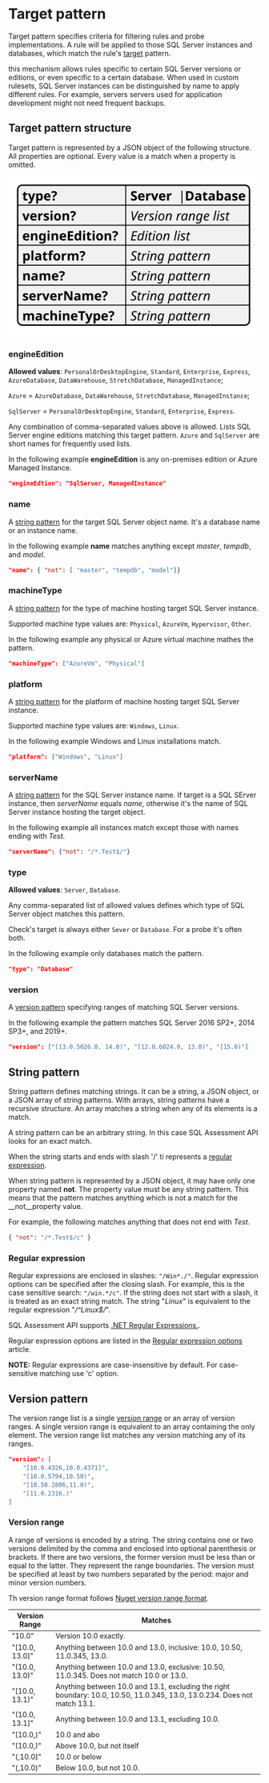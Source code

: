 # Target pattern

Target pattern specifies criteria for filtering rules and probe implementations. A rule will be applied to those SQL Server instances and databases, which match the rule's [target](./Rule.md#target) pattern.

this mechanism allows rules specific to certain SQL Server versions or editions, or even specific to a certain database. When used in custom rulesets, SQL Server instances can be distinguished by name to apply different rules. For example, servers servers used for application development might not need frequent backups.

## Target pattern structure

Target pattern is represented by a JSON object of the following structure. All properties are optional. Every value is a match when a property is omitted.

![Target pattern structure](./img/TargetPatternStructure.svg)

### engineEdition

__Allowed values__: `PersonalOrDesktopEngine`, `Standard`, `Enterprise`, `Express`, `AzureDatabase`, `DataWarehouse`, `StretchDatabase`, `ManagedInstance`;

`Azure` =  `AzureDatabase`, `DataWarehouse`, `StretchDatabase`, `ManagedInstance`;

`SqlServer` = `PersonalOrDesktopEngine`, `Standard`, `Enterprise`, `Express`.

Any combination of comma-separated values above is allowed. Lists SQL Server engine editions matching this target pattern. `Azure` and `SqlServer` are short names for frequently used lists.

In the following example __engineEdition__ is any on-premises edition or Azure Managed Instance.

```json
"engineEdtion": "SqlServer, ManagedInstance"
```

### name

A [string pattern](#string-pattern) for the target SQL 
Server object name. It's a database name or an instance name.

In the following example __name__ matches anything except _master_, _tempdb_, and _model_.

```json
"name": { "not": [ "master", "tempdb", "model"]}
```

### machineType

A [string pattern](#string-pattern) for the type of machine hosting target SQL Server instance.

Supported machine type values are: `Physical`, `AzureVm`, `Hypervisor`, `Other`.

In the following example any physical or Azure virtual machine mathes the pattern.

```json
"machineType": ["AzureVm", "Physical"]
```

### platform

A [string pattern](#string-pattern) for the platform of machine hosting target SQL Server instance.

Supported machine type values are: `Windows`, `Linux`.

In the following example Windows and Linux installations match.

```json
"platform": ["Windows", "Linux"]
```

### serverName

A [string pattern](#string-pattern) for the SQL Server instance name. If target is a SQL SErver instance, then _serverName_ equals _name_, otherwise it's the name of SQL Server instance hosting the target object.

In the following example all instances match except those with names ending with _Test_.

```json
"serverName": {"not": "/*.Test$/"}
```

### type

__Allowed values__: `Server`, `Database`.

Any comma-separated list of allowed values defines which type of SQL Server object matches this pattern.

Check's target is always either `Sever` or `Database`. For a probe it's often both.

In the following example only databases match the pattern.

```json
"type": "Database"
```

### version

A [version pattern](#version-pattern) specifying ranges of matching SQL Server versions.

In the following example the pattern matches SQL Server 2016 SP2+, 2014 SP3+, and 2019+.

```json
"version": ["[13.0.5026.0, 14.0)", "[12.0.6024.0, 13.0)", "[15.0)"]
```

## String pattern

String pattern defines matching strings. It can be a string, a JSON object, or a JSON array of string patterns. With arrays, string patterns have a recursive structure. An array matches a string when any of its elements is a match.

A string pattern can be an arbitrary string. In this case SQL Assessment API looks for an exact match.

When the string starts and ends with slash '/' ti represents a [regular expression](#regular-expression).

When string pattern is represented by a JSON object, it may have only one property named __not__. The property value must be any string pattern. This means that the pattern matches anything which is not a match for the __not__property value.

For example, the following matches anything that does not end with _Test_.

```json
{ "not": "/*.Test$/c" }
```

### Regular expression

Regular expressions are enclosed in slashes: `"/Win*./"`. Regular expression options can be specified after the closing slash. For example, this is the case sensitive search: `"/win.*/c"`. If the string does not start with a slash, it is treated as an exact string match. The string "_Linux_" is equivalent to the regular expression "_/^Linux$/_".

SQL Assessment API supports [.NET Regular Expressions.](https://learn.microsoft.com/dotnet/standard/base-types/regular-expressions).

Regular expression options are listed in the [Regular expression options](https://learn.microsoft.com/dotnet/standard/base-types/regular-expression-options) article.

__NOTE:__ Regular expressions are case-insensitive by default. For case-sensitive matching use 'c' option.


## Version pattern

The version range list is a single [version range](#version-range) or an array of version ranges. A single version range is equivalent to an array containing the only element. The version range list matches any version matching any of its ranges.

```json
"version": [
    "[10.0.4326,10.0.4371]",
    "[10.0.5794,10.50)",
    "[10.50.2806,11.0)",
    "[11.0.2316,)"
]
```

### Version range

A range of versions is encoded by a string. The string contains one or two versions delimited by the comma and enclosed into optional parenthesis or brackets. If there are two versions, the former version must be less than or equal to the latter. They represent the range boundaries. The version must be specified at least by two numbers separated by the period: major and minor version numbers.

Th version range format follows [Nuget version range format](https://learn.microsoft.com/nuget/concepts/package-versioning#version-ranges).

|Version Range|Matches|
|-|-|
|"10.0"|Version 10.0 exactly.|
|"[10.0, 13.0]"|Anything between 10.0 and 13.0, inclusive: 10.0, 10.50, 11.0.345, 13.0.|
|"(10.0, 13.0)"|Anything between 10.0 and 13.0, exclusive: 10.50, 11.0.345. Does not match 10.0 or 13.0.|
|"[10.0, 13.1)"|Anything between 10.0 and 13.1, excluding the right boundary: 10.0, 10.50, 11.0.345, 13.0, 13.0.234. Does not match 13.1.|
|"(10.0, 13.1]"|Anything between 10.0 and 13.1, excluding 10.0.|
|"[10.0,)"|10.0 and abo|
|"(10.0,)"|Above 10.0, but not itself|
|"(,10.0]"|10.0 or below|
|"(,10.0)"|Below 10.0, but not 10.0.|

